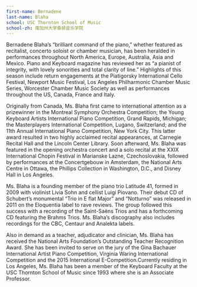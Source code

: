 ```yaml
---
first-name: Bernadene
last-name: Blaha
school: USC Thornton School of Music
school-zh: 南加州大学桑顿音乐学院
---
```


Bernadene Blaha’s “brilliant command of the piano,” whether featured as recitalist, concerto soloist or chamber musician, has been heralded in performances throughout North America, Europe, Australia, Asia and Mexico. Piano and Keyboard magazine has reviewed her as “a pianist of integrity, with lovely sonorities and total clarity of line.” Highlights of this season include return engagements at the Piatigorsky International Cello Festival, Newport Music Festival, Los Angeles Philharmonic Chamber Music Series, Worcester Chamber Music Society as well as performances throughout the US, Canada, France and Italy.

Originally from Canada, Ms. Blaha first came to international attention as a prizewinner in the Montreal Symphony Orchestra Competition; the Young Keyboard Artists International Piano Competition, Grand Rapids, Michigan; the Masterplayers International Competition, Lugano, Switzerland; and the 11th Annual International Piano Competition, New York City. This latter award resulted in two highly acclaimed recital appearances, at Carnegie Recital Hall and the Lincoln Center Library. Soon afterward, Ms. Blaha was featured in the opening orchestra concert and a solo recital at the XXIX International Chopin Festival in Marianske Lazne, Czechoslovakia, followed by performances at the Concertgebouw in Amsterdam, the National Arts Centre in Ottawa, the Phillips Collection in Washington, D.C., and Disney Hall in Los Angeles.

Ms. Blaha is a founding member of the piano trio Latitude 41, formed in 2009 with violinist Livia Sohn and cellist Luigi Piovano. Their debut CD of Schubert’s monumental “Trio in E flat Major” and “Notturno” was released in 2011 on the Eloquentia label to rave reviews. The group followed this success with a recording of the Saint-Saëns Trios and has a forthcoming CD featuring the Brahms Trios. Ms. Blaha’s discography also includes recordings for the CBC, Centaur and Analekta labels.

Also in demand as a teacher, adjudicator and clinician, Ms. Blaha has received the National Arts Foundation’s Outstanding Teacher Recognition Award. She has been invited to serve on the jury of the Gina Bachauer International Artist Piano Competition, Virginia Waring International Competition and the 2015 International E-Competition.Currently residing in Los Angeles, Ms. Blaha has been a member of the Keyboard Faculty at the USC Thornton School of Music since 1993 where she is an Associate Professor.